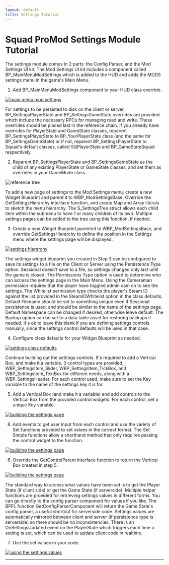 ```yaml
---
layout: default
title: Settings Tutorial
---
```


# Squad ProMod Settings Module Tutorial

The settings module comes in 2 parts: the Config Parser, and the Mod Settings UI kit. The Mod Settings UI kit includes a component called BP_MainMenuModSettings which is added to the HUD and adds the MODS settings menu in the game's Main Menu.

1) Add BP_MainMenuModSettings component to your HUD class override.

<a href="https://i.imgur.com/FOHe1jo.png" target="_blank" rel="noopener noreferrer">![main menu mod settings](https://i.imgur.com/L6DKtpA.png)</a>

For settings to be persisted to disk on the client or server, BP_SettingsPlayerState and BP_SettingsGameState overrides are provided which include the necessary RPCs for managing read and write. These overrides should be placed last in the reference chain. If you already have overrides for PlayerState and GameState classes, reparent BP_SettingsPlayerState to BP_YourPlayerState class (and the same for BP_SettingsGameState) or if not, reparent BP_SettingsPlayerState to Squad's default classes, called SQPlayerState and BP_GameStateSquad respectively.

2) Reparent BP_SettingsPlayerState and BP_SettingsGameState as the child of any existing PlayerState or GameState classes, and set them as overrides in your GameMode class.

![reference tree](https://i.imgur.com/42rI5U4.png)

To add a new page of settings to the Mod Settings menu, create a new Widget Blueprint and parent it to WBP_ModSettingsBase. Override the GetSettingsHierarchy interface function, and create Map and Array literals to sketch the menu hierarchy. The S_SettingsTree struct allows each child item within the submenu to have 1 or many children of its own. Multiple settings pages can be added to the tree using this function, if needed.

3) Create a new Widget Blueprint parented to WBP_ModSettingsBase, and override GetSettingsHierarchy to define the position in the Settings menu where the settings page will be displayed.

<a href="https://i.imgur.com/henvduG.png" target="_blank" rel="noopener noreferrer">![settings hierarchy](https://i.imgur.com/uDbsBVf.png)</a>

The settings widget blueprint you created in Step 3 can be configured to save its settings to a file on the Client or Server using the Persistence Type option. Sessional doesn't save to a file, so settings changed only last until the game is closed. The Permissions Type option is used to determine who can access the settings page in the Main Menu. Using the Cameraman permission requires that the player have toggled admin cam on to see the settings. The Whitelist permission type checks the player's Steam ID against the list provided in the SteamIDWhitelist option in the class defaults. Default Filename should be set to something unique even if Sessional persistence is used, and should be similar to the name of the settings page. Default Namespace can be changed if desired, otherwise leave default. The Backup option can be set to a data table asset for restoring backups if needed. It's ok to leave this blank if you are defining settings controls manually, since the settings control defaults will be used in that case.

4) Configure class defaults for your Widget Blueprint as needed.

<a href="https://i.imgur.com/fxAb2mT.png" target="_blank" rel="noopener noreferrer">![settings class defaults](https://i.imgur.com/SOeunvE.png)</a>

Continue building out the settings controls. It's required to add a Vertical Box, and make it a variable. 3 control types are provided, WBP_SettingsItem_Slider, WBP_SettingsItem_TickBox, and WBP_SettingsItem_TextBox for different needs, along with a WBP_SettingsHeader. For each control used, make sure to set the Key variable to the name of the settings key it is for.

5) Add a Vertical Box (and make it a variable) and add controls to the Vertical Box from the provided control widgets. For each control, set a unique Key variable.

<a href="https://i.imgur.com/ihwvlgx.png" target="_blank" rel="noopener noreferrer">![building the settings page](https://i.imgur.com/npMNZEN.png)</a>

6) Add events to get user input from each control and use the variety of Set functions provided to set values in the correct format. The Set Simple functions allow a shorthand method that only requires passing the control widget to the function.

<a href="https://i.imgur.com/Lx7dDVt.png" target="_blank" rel="noopener noreferrer">![building the settings page](https://i.imgur.com/Xz7CRty.png)</a>

6) Override the GetControlParent interface function to return the Vertical Box created in step 5.

<a href="https://i.imgur.com/Hh4eih7.png" target="_blank" rel="noopener noreferrer">![building the settings page](https://i.imgur.com/j4tF59l.png)</a>

The standard way to access what values have been set is to get the Player State (if client side) or get the Game State (if serverside). Multiple helper functions are provided for retrieving settings values in different forms. You can go directly to the config parser component for values if you like. The BPFL function GetConfigParserComponent will return the Game State's config parser, a useful shortcut for serverside code. Settings values are automatically mirrored between client and server (if persistence type is serverside) so there should be no inconsistencies. There is an OnSettingsUpdated event on the PlayerState which triggers each time a setting is set, which can be used to update client code in realtime.

7) Use the set values in your code.

<a href="https://i.imgur.com/fNEvjSE.png" target="_blank" rel="noopener noreferrer">![using the settings values](https://i.imgur.com/klvQ4XB.png)</a>

---
